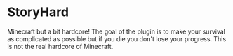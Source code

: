 # StoryHard

Minecraft but a bit hardcore! The goal of the plugin is to make your survival as complicated as possible but if you die
you don't lose your progress. This is not the real hardcore of Minecraft.